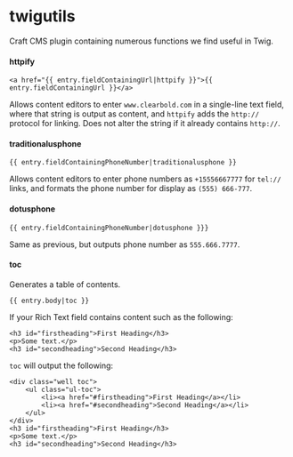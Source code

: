 # twigutils
Craft CMS plugin containing numerous functions we find useful in Twig.

#### httpify

```
<a href="{{ entry.fieldContainingUrl|httpify }}">{{ entry.fieldContainingUrl }}</a>
```

Allows content editors to enter `www.clearbold.com` in a single-line text field, where that string is output as content, and `httpify` adds the `http://` protocol for linking. Does not alter the string if it already contains `http://`.

#### traditionalusphone

```
{{ entry.fieldContainingPhoneNumber|traditionalusphone }}
```

Allows content editors to enter phone numbers as `+15556667777` for `tel://` links, and formats the phone number for display as `(555) 666-777`.

#### dotusphone

```
{{ entry.fieldContainingPhoneNumber|dotusphone }}}
```

Same as previous, but outputs phone number as `555.666.7777`.

#### toc

Generates a table of contents.

```
{{ entry.body|toc }}
```

If your Rich Text field contains content such as the following:

```
<h3 id="firstheading">First Heading</h3>
<p>Some text.</p>
<h3 id="secondheading">Second Heading</h3>
```

`toc` will output the following:

```
<div class="well toc">
    <ul class="ul-toc">
        <li><a href="#firstheading">First Heading</a></li>
        <li><a href="#secondheading">Second Heading</a></li>
    </ul>
</div>
<h3 id="firstheading">First Heading</h3>
<p>Some text.</p>
<h3 id="secondheading">Second Heading</h3>
```
